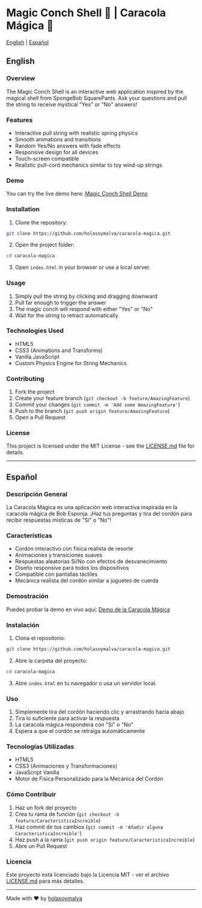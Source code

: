 # Magic Conch Shell 🐚 | Caracola Mágica 🐚

[English](#english) | [Español](#español)

## English

### Overview
The Magic Conch Shell is an interactive web application inspired by the magical shell from SpongeBob SquarePants. Ask your questions and pull the string to receive mystical "Yes" or "No" answers!

### Features
- Interactive pull string with realistic spring physics
- Smooth animations and transitions
- Random Yes/No answers with fade effects
- Responsive design for all devices
- Touch-screen compatible
- Realistic pull-cord mechanics similar to toy wind-up strings

### Demo
You can try the live demo here: [Magic Conch Shell Demo](https://github.com/holasoymalva/caracola-magica)

### Installation

1. Clone the repository:
```bash
git clone https://github.com/holasoymalva/caracola-magica.git
```

2. Open the project folder:
```bash
cd caracola-magica
```

3. Open `index.html` in your browser or use a local server.

### Usage
1. Simply pull the string by clicking and dragging downward
2. Pull far enough to trigger the answer
3. The magic conch will respond with either "Yes" or "No"
4. Wait for the string to retract automatically

### Technologies Used
- HTML5
- CSS3 (Animations and Transforms)
- Vanilla JavaScript
- Custom Physics Engine for String Mechanics

### Contributing
1. Fork the project
2. Create your feature branch (`git checkout -b feature/AmazingFeature`)
3. Commit your changes (`git commit -m 'Add some AmazingFeature'`)
4. Push to the branch (`git push origin feature/AmazingFeature`)
5. Open a Pull Request

### License
This project is licensed under the MIT License - see the [LICENSE.md](LICENSE.md) file for details.

---

## Español

### Descripción General
La Caracola Mágica es una aplicación web interactiva inspirada en la caracola mágica de Bob Esponja. ¡Haz tus preguntas y tira del cordón para recibir respuestas místicas de "Sí" o "No"!

### Características
- Cordón interactivo con física realista de resorte
- Animaciones y transiciones suaves
- Respuestas aleatorias Sí/No con efectos de desvanecimiento
- Diseño responsive para todos los dispositivos
- Compatible con pantallas táctiles
- Mecánica realista del cordón similar a juguetes de cuerda

### Demostración
Puedes probar la demo en vivo aquí: [Demo de la Caracola Mágica](https://github.com/holasoymalva/caracola-magica)

### Instalación

1. Clona el repositorio:
```bash
git clone https://github.com/holasoymalva/caracola-magica.git
```

2. Abre la carpeta del proyecto:
```bash
cd caracola-magica
```

3. Abre `index.html` en tu navegador o usa un servidor local.

### Uso
1. Simplemente tira del cordón haciendo clic y arrastrando hacia abajo
2. Tira lo suficiente para activar la respuesta
3. La caracola mágica responderá con "Sí" o "No"
4. Espera a que el cordón se retraiga automáticamente

### Tecnologías Utilizadas
- HTML5
- CSS3 (Animaciones y Transformaciones)
- JavaScript Vanilla
- Motor de Física Personalizado para la Mecánica del Cordón

### Cómo Contribuir
1. Haz un fork del proyecto
2. Crea tu rama de función (`git checkout -b feature/CaracteristicaIncreible`)
3. Haz commit de tus cambios (`git commit -m 'Añadir alguna CaracteristicaIncreible'`)
4. Haz push a la rama (`git push origin feature/CaracteristicaIncreible`)
5. Abre un Pull Request

### Licencia
Este proyecto está licenciado bajo la Licencia MIT - ver el archivo [LICENSE.md](LICENSE.md) para más detalles.

---

Made with ❤️ by [holasoymalva](https://github.com/holasoymalva)